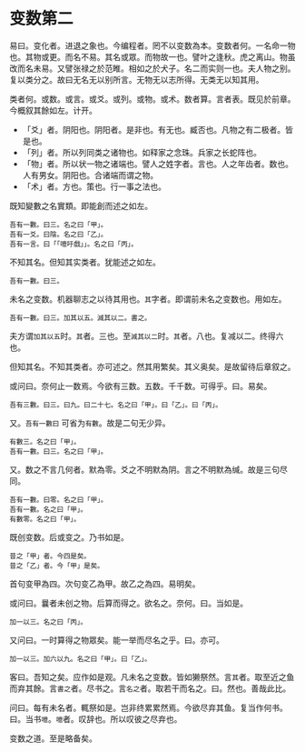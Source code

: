 # 变数第二

易曰。变化者。进退之象也。今编程者。罔不以变数為本。变数者何。一名命一物也。其物或更。而名不易。其名或眾。而物故一也。譬叶之逢秋。虎之离山。物虽改而名未易。又譬张禄之於范睢。相如之於犬子。名二而实则一也。夫人物之别。复以类分之。故曰无名无以别所言。无物无以志所得。无类无以知其用。

类者何。或数。或言。或爻。或列。或物。或术。数者算。言者表。既见於前章。今概叙其餘如左。计开。

- 「爻」者。阴阳也。阴阳者。是非也。有无也。臧否也。凡物之有二极者。皆是也。
- 「列」者。所以列同类之诸物也。如释家之念珠。兵家之长蛇阵也。
- 「物」者。所以状一物之诸端也。譬人之姓字者。言也。人之年齿者。数也。人有男女。阴阳也。合诸端而谓之物。
- 「术」者。方也。策也。行一事之法也。

既知變數之名實類。即能創而述之如左。

```
吾有一數。曰三。名之曰「甲」。
吾有一爻。曰陰。名之曰「乙」。
吾有一言。曰「「噫吁戲」」。名之曰「丙」。
```

不知其名。但知其实类者。犹能述之如左。

```
吾有一數。曰三。
```

未名之变数。机器聊志之以待其用也。`其`字者。即谓前未名之变数也。用如左。

```
吾有一數。曰三。加其以五。減其以二。書之。
```

夫方谓`加其以五`时。`其`者。三也。至`減其以二`时。`其`者。八也。复减以二。终得六也。

但知其名。不知其类者。亦可述之。然其用繁矣。其义奥矣。是故留待后章叙之。

或问曰。奈何止一数焉。今欲有三数。五数。千千数。可得乎。曰。易矣。

```
吾有三數。曰三。曰九。曰二十七。名之曰「甲」。曰「乙」。曰「丙」。
```

又。`吾有一數曰` 可省为`有數`。故是二句无少异。

```
有數三。名之曰「甲」。
吾有一數。曰三。名之曰「甲」。
```

又。数之不言几何者。默為零。爻之不明默為阴。言之不明默為缄。故是三句尽同。

```
吾有一數。曰零。名之曰「甲」。
吾有一數。名之曰「甲」。
有數零。名之曰「甲」。
```

既创变数。后或变之。乃书如是。

```
昔之「甲」者。今四是矣。
昔之「乙」者。今「甲」是矣。
```

首句变甲為四。次句变乙為甲。故乙之為四。易明矣。

或问曰。曩者未创之物。后算而得之。欲名之。奈何。曰。当如是。

```
加一以三。名之曰「丙」。
```

又问曰。一时算得之物眾矣。能一举而尽名之乎。曰。亦可。

```
加一以三。加六以九。名之曰「甲」。曰「乙」。
```

客曰。吾知之矣。应作如是观。凡未名之变数。皆如獭祭然。言`其`者。取至近之鱼而弃其餘。言`書之`者。尽书之。言`名之`者。取若干而名之。曰。然也。善哉此比。

问曰。每有未名者。輒祭如是。岂非终累累然焉。今欲尽弃其鱼。复当作何书。曰。当书`噫`。`噫`者。叹辞也。所以叹彼之尽弃也。

变数之道。至是略备矣。